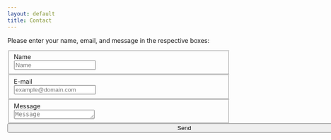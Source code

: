 ```yaml
---
layout: default
title: Contact
---
```

Please enter your name, email, and message in the respective boxes:

<form action="//formspree.io/i.webster@mail.utoronto.ca" method="POST">
 <fieldset>
 <label for="name">Name</label><br>
 <input type="text" name="name" placeholder="Name" id="name" required>
 </fieldset>
 <fieldset>
 <label for="_replyto">E-mail</label><br>
 <input type="email" name="_replyto" placeholder="example@domain.com" id="_replyto" required>
 </fieldset>
 <fieldset>
 <label for="message">Message</label><br>
 <textarea name="message" rows="1" placeholder="Message" id="message" required></textarea>
 </fieldset>
 <input class="hidden" type="text" name="_gotcha" style="display:none">
 <input class="hidden" type="hidden" name="_subject" value="Message via https://iwebster28/github.io/Cayman">
<input class="button submit" type="submit" value="Send" style="width: 800px;" />
</form>
